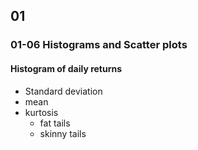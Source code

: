## 01
### 01-06 Histograms and Scatter plots
#### Histogram of daily returns
- Standard deviation
- mean
- kurtosis
  - fat tails
  - skinny tails
